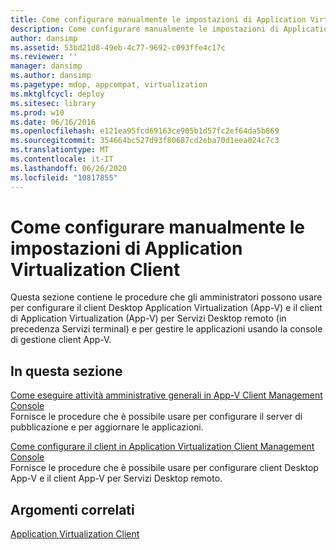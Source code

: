 ```yaml
---
title: Come configurare manualmente le impostazioni di Application Virtualization Client
description: Come configurare manualmente le impostazioni di Application Virtualization Client
author: dansimp
ms.assetid: 53bd21d8-49eb-4c77-9692-c093ffe4c17c
ms.reviewer: ''
manager: dansimp
ms.author: dansimp
ms.pagetype: mdop, appcompat, virtualization
ms.mktglfcycl: deploy
ms.sitesec: library
ms.prod: w10
ms.date: 06/16/2016
ms.openlocfilehash: e121ea95fcd69163ce905b1d57fc2ef64da5b869
ms.sourcegitcommit: 354664bc527d93f80687cd2eba70d1eea024c7c3
ms.translationtype: MT
ms.contentlocale: it-IT
ms.lasthandoff: 06/26/2020
ms.locfileid: "10817855"
---
```

# Come configurare manualmente le impostazioni di Application Virtualization Client


Questa sezione contiene le procedure che gli amministratori possono usare per configurare il client Desktop Application Virtualization (App-V) e il client di Application Virtualization (App-V) per Servizi Desktop remoto (in precedenza Servizi terminal) e per gestire le applicazioni usando la console di gestione client App-V.

## In questa sezione


<a href="" id="how-to-perform-general-administrative-tasks-in-the-app-v-client-management-console"></a>[Come eseguire attività amministrative generali in App-V Client Management Console](how-to-perform-general-administrative-tasks-in-the-app-v-client-management-console.md)  
Fornisce le procedure che è possibile usare per configurare il server di pubblicazione e per aggiornare le applicazioni.

<a href="" id="how-to-configure-the-client-in-the-application-virtualization-client-management-console"></a>[Come configurare il client in Application Virtualization Client Management Console](how-to-configure-the-client-in-the-application-virtualization-client-management-console.md)  
Fornisce le procedure che è possibile usare per configurare client Desktop App-V e il client App-V per Servizi Desktop remoto.

## Argomenti correlati


[Application Virtualization Client](application-virtualization-client.md)

 

 





